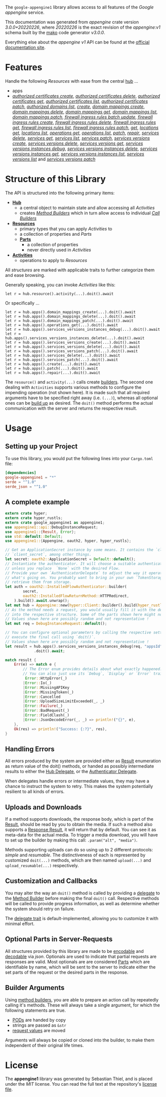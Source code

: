 <!---
DO NOT EDIT !
This file was generated automatically from 'src/mako/api/README.md.mako'
DO NOT EDIT !
-->
The `google-appengine1` library allows access to all features of the *Google appengine* service.

This documentation was generated from *appengine* crate version *3.0.0+20220226*, where *20220226* is the exact revision of the *appengine:v1* schema built by the [mako](http://www.makotemplates.org/) code generator *v3.0.0*.

Everything else about the *appengine* *v1* API can be found at the
[official documentation site](https://cloud.google.com/appengine/docs/admin-api/).
# Features

Handle the following *Resources* with ease from the central [hub](https://docs.rs/google-appengine1/3.0.0+20220226/google_appengine1/Appengine) ... 

* apps
 * [*authorized certificates create*](https://docs.rs/google-appengine1/3.0.0+20220226/google_appengine1/api::AppAuthorizedCertificateCreateCall), [*authorized certificates delete*](https://docs.rs/google-appengine1/3.0.0+20220226/google_appengine1/api::AppAuthorizedCertificateDeleteCall), [*authorized certificates get*](https://docs.rs/google-appengine1/3.0.0+20220226/google_appengine1/api::AppAuthorizedCertificateGetCall), [*authorized certificates list*](https://docs.rs/google-appengine1/3.0.0+20220226/google_appengine1/api::AppAuthorizedCertificateListCall), [*authorized certificates patch*](https://docs.rs/google-appengine1/3.0.0+20220226/google_appengine1/api::AppAuthorizedCertificatePatchCall), [*authorized domains list*](https://docs.rs/google-appengine1/3.0.0+20220226/google_appengine1/api::AppAuthorizedDomainListCall), [*create*](https://docs.rs/google-appengine1/3.0.0+20220226/google_appengine1/api::AppCreateCall), [*domain mappings create*](https://docs.rs/google-appengine1/3.0.0+20220226/google_appengine1/api::AppDomainMappingCreateCall), [*domain mappings delete*](https://docs.rs/google-appengine1/3.0.0+20220226/google_appengine1/api::AppDomainMappingDeleteCall), [*domain mappings get*](https://docs.rs/google-appengine1/3.0.0+20220226/google_appengine1/api::AppDomainMappingGetCall), [*domain mappings list*](https://docs.rs/google-appengine1/3.0.0+20220226/google_appengine1/api::AppDomainMappingListCall), [*domain mappings patch*](https://docs.rs/google-appengine1/3.0.0+20220226/google_appengine1/api::AppDomainMappingPatchCall), [*firewall ingress rules batch update*](https://docs.rs/google-appengine1/3.0.0+20220226/google_appengine1/api::AppFirewallIngressRuleBatchUpdateCall), [*firewall ingress rules create*](https://docs.rs/google-appengine1/3.0.0+20220226/google_appengine1/api::AppFirewallIngressRuleCreateCall), [*firewall ingress rules delete*](https://docs.rs/google-appengine1/3.0.0+20220226/google_appengine1/api::AppFirewallIngressRuleDeleteCall), [*firewall ingress rules get*](https://docs.rs/google-appengine1/3.0.0+20220226/google_appengine1/api::AppFirewallIngressRuleGetCall), [*firewall ingress rules list*](https://docs.rs/google-appengine1/3.0.0+20220226/google_appengine1/api::AppFirewallIngressRuleListCall), [*firewall ingress rules patch*](https://docs.rs/google-appengine1/3.0.0+20220226/google_appengine1/api::AppFirewallIngressRulePatchCall), [*get*](https://docs.rs/google-appengine1/3.0.0+20220226/google_appengine1/api::AppGetCall), [*locations get*](https://docs.rs/google-appengine1/3.0.0+20220226/google_appengine1/api::AppLocationGetCall), [*locations list*](https://docs.rs/google-appengine1/3.0.0+20220226/google_appengine1/api::AppLocationListCall), [*operations get*](https://docs.rs/google-appengine1/3.0.0+20220226/google_appengine1/api::AppOperationGetCall), [*operations list*](https://docs.rs/google-appengine1/3.0.0+20220226/google_appengine1/api::AppOperationListCall), [*patch*](https://docs.rs/google-appengine1/3.0.0+20220226/google_appengine1/api::AppPatchCall), [*repair*](https://docs.rs/google-appengine1/3.0.0+20220226/google_appengine1/api::AppRepairCall), [*services delete*](https://docs.rs/google-appengine1/3.0.0+20220226/google_appengine1/api::AppServiceDeleteCall), [*services get*](https://docs.rs/google-appengine1/3.0.0+20220226/google_appengine1/api::AppServiceGetCall), [*services list*](https://docs.rs/google-appengine1/3.0.0+20220226/google_appengine1/api::AppServiceListCall), [*services patch*](https://docs.rs/google-appengine1/3.0.0+20220226/google_appengine1/api::AppServicePatchCall), [*services versions create*](https://docs.rs/google-appengine1/3.0.0+20220226/google_appengine1/api::AppServiceVersionCreateCall), [*services versions delete*](https://docs.rs/google-appengine1/3.0.0+20220226/google_appengine1/api::AppServiceVersionDeleteCall), [*services versions get*](https://docs.rs/google-appengine1/3.0.0+20220226/google_appengine1/api::AppServiceVersionGetCall), [*services versions instances debug*](https://docs.rs/google-appengine1/3.0.0+20220226/google_appengine1/api::AppServiceVersionInstanceDebugCall), [*services versions instances delete*](https://docs.rs/google-appengine1/3.0.0+20220226/google_appengine1/api::AppServiceVersionInstanceDeleteCall), [*services versions instances get*](https://docs.rs/google-appengine1/3.0.0+20220226/google_appengine1/api::AppServiceVersionInstanceGetCall), [*services versions instances list*](https://docs.rs/google-appengine1/3.0.0+20220226/google_appengine1/api::AppServiceVersionInstanceListCall), [*services versions list*](https://docs.rs/google-appengine1/3.0.0+20220226/google_appengine1/api::AppServiceVersionListCall) and [*services versions patch*](https://docs.rs/google-appengine1/3.0.0+20220226/google_appengine1/api::AppServiceVersionPatchCall)




# Structure of this Library

The API is structured into the following primary items:

* **[Hub](https://docs.rs/google-appengine1/3.0.0+20220226/google_appengine1/Appengine)**
    * a central object to maintain state and allow accessing all *Activities*
    * creates [*Method Builders*](https://docs.rs/google-appengine1/3.0.0+20220226/google_appengine1/client::MethodsBuilder) which in turn
      allow access to individual [*Call Builders*](https://docs.rs/google-appengine1/3.0.0+20220226/google_appengine1/client::CallBuilder)
* **[Resources](https://docs.rs/google-appengine1/3.0.0+20220226/google_appengine1/client::Resource)**
    * primary types that you can apply *Activities* to
    * a collection of properties and *Parts*
    * **[Parts](https://docs.rs/google-appengine1/3.0.0+20220226/google_appengine1/client::Part)**
        * a collection of properties
        * never directly used in *Activities*
* **[Activities](https://docs.rs/google-appengine1/3.0.0+20220226/google_appengine1/client::CallBuilder)**
    * operations to apply to *Resources*

All *structures* are marked with applicable traits to further categorize them and ease browsing.

Generally speaking, you can invoke *Activities* like this:

```Rust,ignore
let r = hub.resource().activity(...).doit().await
```

Or specifically ...

```ignore
let r = hub.apps().domain_mappings_create(...).doit().await
let r = hub.apps().domain_mappings_delete(...).doit().await
let r = hub.apps().domain_mappings_patch(...).doit().await
let r = hub.apps().operations_get(...).doit().await
let r = hub.apps().services_versions_instances_debug(...).doit().await
let r = hub.apps().services_versions_instances_delete(...).doit().await
let r = hub.apps().services_versions_create(...).doit().await
let r = hub.apps().services_versions_delete(...).doit().await
let r = hub.apps().services_versions_patch(...).doit().await
let r = hub.apps().services_delete(...).doit().await
let r = hub.apps().services_patch(...).doit().await
let r = hub.apps().create(...).doit().await
let r = hub.apps().patch(...).doit().await
let r = hub.apps().repair(...).doit().await
```

The `resource()` and `activity(...)` calls create [builders][builder-pattern]. The second one dealing with `Activities` 
supports various methods to configure the impending operation (not shown here). It is made such that all required arguments have to be 
specified right away (i.e. `(...)`), whereas all optional ones can be [build up][builder-pattern] as desired.
The `doit()` method performs the actual communication with the server and returns the respective result.

# Usage

## Setting up your Project

To use this library, you would put the following lines into your `Cargo.toml` file:

```toml
[dependencies]
google-appengine1 = "*"
serde = "^1.0"
serde_json = "^1.0"
```

## A complete example

```Rust
extern crate hyper;
extern crate hyper_rustls;
extern crate google_appengine1 as appengine1;
use appengine1::api::DebugInstanceRequest;
use appengine1::{Result, Error};
use std::default::Default;
use appengine1::{Appengine, oauth2, hyper, hyper_rustls};

// Get an ApplicationSecret instance by some means. It contains the `client_id` and 
// `client_secret`, among other things.
let secret: oauth2::ApplicationSecret = Default::default();
// Instantiate the authenticator. It will choose a suitable authentication flow for you, 
// unless you replace  `None` with the desired Flow.
// Provide your own `AuthenticatorDelegate` to adjust the way it operates and get feedback about 
// what's going on. You probably want to bring in your own `TokenStorage` to persist tokens and
// retrieve them from storage.
let auth = oauth2::InstalledFlowAuthenticator::builder(
        secret,
        oauth2::InstalledFlowReturnMethod::HTTPRedirect,
    ).build().await.unwrap();
let mut hub = Appengine::new(hyper::Client::builder().build(hyper_rustls::HttpsConnector::with_native_roots()), auth);
// As the method needs a request, you would usually fill it with the desired information
// into the respective structure. Some of the parts shown here might not be applicable !
// Values shown here are possibly random and not representative !
let mut req = DebugInstanceRequest::default();

// You can configure optional parameters by calling the respective setters at will, and
// execute the final call using `doit()`.
// Values shown here are possibly random and not representative !
let result = hub.apps().services_versions_instances_debug(req, "appsId", "servicesId", "versionsId", "instancesId")
             .doit().await;

match result {
    Err(e) => match e {
        // The Error enum provides details about what exactly happened.
        // You can also just use its `Debug`, `Display` or `Error` traits
         Error::HttpError(_)
        |Error::Io(_)
        |Error::MissingAPIKey
        |Error::MissingToken(_)
        |Error::Cancelled
        |Error::UploadSizeLimitExceeded(_, _)
        |Error::Failure(_)
        |Error::BadRequest(_)
        |Error::FieldClash(_)
        |Error::JsonDecodeError(_, _) => println!("{}", e),
    },
    Ok(res) => println!("Success: {:?}", res),
}

```
## Handling Errors

All errors produced by the system are provided either as [Result](https://docs.rs/google-appengine1/3.0.0+20220226/google_appengine1/client::Result) enumeration as return value of
the doit() methods, or handed as possibly intermediate results to either the 
[Hub Delegate](https://docs.rs/google-appengine1/3.0.0+20220226/google_appengine1/client::Delegate), or the [Authenticator Delegate](https://docs.rs/yup-oauth2/*/yup_oauth2/trait.AuthenticatorDelegate.html).

When delegates handle errors or intermediate values, they may have a chance to instruct the system to retry. This 
makes the system potentially resilient to all kinds of errors.

## Uploads and Downloads
If a method supports downloads, the response body, which is part of the [Result](https://docs.rs/google-appengine1/3.0.0+20220226/google_appengine1/client::Result), should be
read by you to obtain the media.
If such a method also supports a [Response Result](https://docs.rs/google-appengine1/3.0.0+20220226/google_appengine1/client::ResponseResult), it will return that by default.
You can see it as meta-data for the actual media. To trigger a media download, you will have to set up the builder by making
this call: `.param("alt", "media")`.

Methods supporting uploads can do so using up to 2 different protocols: 
*simple* and *resumable*. The distinctiveness of each is represented by customized 
`doit(...)` methods, which are then named `upload(...)` and `upload_resumable(...)` respectively.

## Customization and Callbacks

You may alter the way an `doit()` method is called by providing a [delegate](https://docs.rs/google-appengine1/3.0.0+20220226/google_appengine1/client::Delegate) to the 
[Method Builder](https://docs.rs/google-appengine1/3.0.0+20220226/google_appengine1/client::CallBuilder) before making the final `doit()` call. 
Respective methods will be called to provide progress information, as well as determine whether the system should 
retry on failure.

The [delegate trait](https://docs.rs/google-appengine1/3.0.0+20220226/google_appengine1/client::Delegate) is default-implemented, allowing you to customize it with minimal effort.

## Optional Parts in Server-Requests

All structures provided by this library are made to be [encodable](https://docs.rs/google-appengine1/3.0.0+20220226/google_appengine1/client::RequestValue) and 
[decodable](https://docs.rs/google-appengine1/3.0.0+20220226/google_appengine1/client::ResponseResult) via *json*. Optionals are used to indicate that partial requests are responses 
are valid.
Most optionals are are considered [Parts](https://docs.rs/google-appengine1/3.0.0+20220226/google_appengine1/client::Part) which are identifiable by name, which will be sent to 
the server to indicate either the set parts of the request or the desired parts in the response.

## Builder Arguments

Using [method builders](https://docs.rs/google-appengine1/3.0.0+20220226/google_appengine1/client::CallBuilder), you are able to prepare an action call by repeatedly calling it's methods.
These will always take a single argument, for which the following statements are true.

* [PODs][wiki-pod] are handed by copy
* strings are passed as `&str`
* [request values](https://docs.rs/google-appengine1/3.0.0+20220226/google_appengine1/client::RequestValue) are moved

Arguments will always be copied or cloned into the builder, to make them independent of their original life times.

[wiki-pod]: http://en.wikipedia.org/wiki/Plain_old_data_structure
[builder-pattern]: http://en.wikipedia.org/wiki/Builder_pattern
[google-go-api]: https://github.com/google/google-api-go-client

# License
The **appengine1** library was generated by Sebastian Thiel, and is placed 
under the *MIT* license.
You can read the full text at the repository's [license file][repo-license].

[repo-license]: https://github.com/Byron/google-apis-rsblob/main/LICENSE.md
